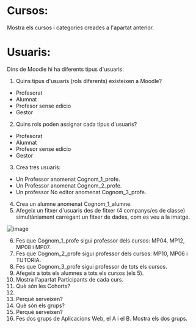 # Cursos:

Mostra els cursos i categories creades a l'apartat anterior.

# Usuaris:

Dins de Moodle hi ha diferents tipus d'usuaris:

1. Quins tipus d'usuaris (rols diferents) existeixen a Moodle?
-  Profesorat
-  Alumnat
-  Profesor sense edicio
-  Gestor
2. Quins rols poden assignar cada tipus d'usuaris?
-  Profesorat
-  Alumnat
-  Profesor sense edicio
-  Gestor
3. Crea tres usuaris:
  - Un Professor anomenat Cognom_1_profe.
  - Un Professor anomenat Cognom_2_profe.
  - Un professor No editor anomenat Cognom_3_profe.
4.  Crea un alumne anomenat Cognom_1_alumne.
5.  Afegeix un fitxer d'usuaris des de fitxer (4 companys/es de classe) simultàniament carregant un fitxer de dades, com es veu a la imatge.

![image](https://user-images.githubusercontent.com/110727546/205681118-13764074-331b-42b7-b051-38f816f8b931.png)

6. Fes que Cognom_1_profe sigui professor dels cursos: MP04, MP12, MP08 i MP07.
7. Fes que Cognom_2_profe sigui professor dels cursos: MP10, MP06 i TUTORIA.
8. Fes que Cognom_3_profe sigui professor de tots els cursos.
9. Afegeix a tots els alumnes a tots els cursos (els 5).
10. Mostra l'apartat Participants de cada curs.
11. Què són les Cohorts? 
12. 
13. Perquè serveixen?
14. Què són els grups?
15. Perquè serveixen?
16. Fes dos grups de Aplicacions Web, el A i el B. Mostra els dos grups.
